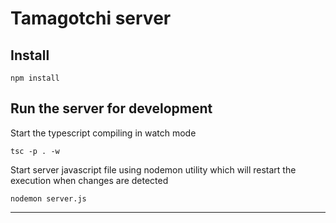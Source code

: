 # Tamagotchi server

## Install

```
npm install
```

## Run the server for development

Start the typescript compiling in watch mode
```
tsc -p . -w
```

Start server javascript file using nodemon utility which will restart the execution when changes are detected
```
nodemon server.js
```

---